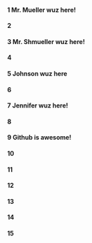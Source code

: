 #### 1 Mr. Mueller wuz here!
#### 2
#### 3 Mr. Shmueller wuz here!
#### 4
#### 5 Johnson wuz here
#### 6
#### 7 Jennifer wuz here!
#### 8
#### 9 Github is awesome!
#### 10
#### 11
#### 12
#### 13
#### 14
#### 15